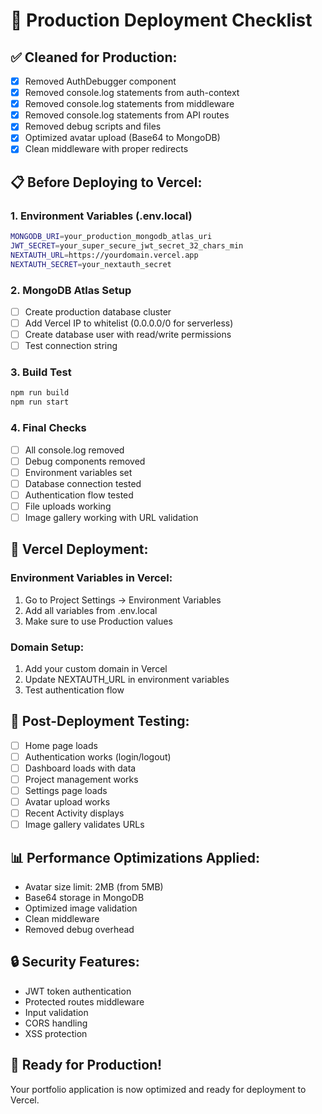 # 🚀 Production Deployment Checklist

## ✅ **Cleaned for Production:**
- [x] Removed AuthDebugger component
- [x] Removed console.log statements from auth-context
- [x] Removed console.log statements from middleware  
- [x] Removed console.log statements from API routes
- [x] Removed debug scripts and files
- [x] Optimized avatar upload (Base64 to MongoDB)
- [x] Clean middleware with proper redirects

## 📋 **Before Deploying to Vercel:**

### 1. **Environment Variables** (.env.local)
```bash
MONGODB_URI=your_production_mongodb_atlas_uri
JWT_SECRET=your_super_secure_jwt_secret_32_chars_min
NEXTAUTH_URL=https://yourdomain.vercel.app
NEXTAUTH_SECRET=your_nextauth_secret
```

### 2. **MongoDB Atlas Setup**
- [ ] Create production database cluster
- [ ] Add Vercel IP to whitelist (0.0.0.0/0 for serverless)
- [ ] Create database user with read/write permissions
- [ ] Test connection string

### 3. **Build Test**
```bash
npm run build
npm run start
```

### 4. **Final Checks**
- [ ] All console.log removed
- [ ] Debug components removed
- [ ] Environment variables set
- [ ] Database connection tested
- [ ] Authentication flow tested
- [ ] File uploads working
- [ ] Image gallery working with URL validation

## 🔧 **Vercel Deployment:**

### Environment Variables in Vercel:
1. Go to Project Settings → Environment Variables
2. Add all variables from .env.local
3. Make sure to use Production values

### Domain Setup:
1. Add your custom domain in Vercel
2. Update NEXTAUTH_URL in environment variables
3. Test authentication flow

## 🎯 **Post-Deployment Testing:**
- [ ] Home page loads
- [ ] Authentication works (login/logout)
- [ ] Dashboard loads with data
- [ ] Project management works
- [ ] Settings page loads
- [ ] Avatar upload works
- [ ] Recent Activity displays
- [ ] Image gallery validates URLs

## 📊 **Performance Optimizations Applied:**
- Avatar size limit: 2MB (from 5MB)
- Base64 storage in MongoDB
- Optimized image validation
- Clean middleware
- Removed debug overhead

## 🔒 **Security Features:**
- JWT token authentication
- Protected routes middleware
- Input validation
- CORS handling
- XSS protection

## 🚀 **Ready for Production!**
Your portfolio application is now optimized and ready for deployment to Vercel.
